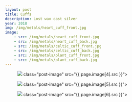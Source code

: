 ```yaml
---
layout: post
title: Cuffs
description: Lost wax cast silver
year: 2018
img: /img/metals/heart_cuff_front.jpg
image:
    - src: /img/metals/heart_cuff_front.jpg
    - src: /img/metals/heart_cuff_back.jpg
    - src: /img/metals/celtic_cuff_front.jpg
    - src: /img/metals/celtic_cuff_back.jpg
    - src: /img/metals/plant_cuff_front.jpg
    - src: /img/metals/plant_cuff_back.jpg
---
```

<figure>
  <img
    class="post-image" src="{{ page.image[0].src }}">
    class="post-image" src="{{ page.image[4].src }}">
</figure>
<figure>
  <img
    class="post-image" src="{{ page.image[1].src }}">
    class="post-image" src="{{ page.image[5].src }}">
</figure>
<figure>
  <img
    class="post-image" src="{{ page.image[2].src }}">
    class="post-image" src="{{ page.image[6].src }}">
</figure>
